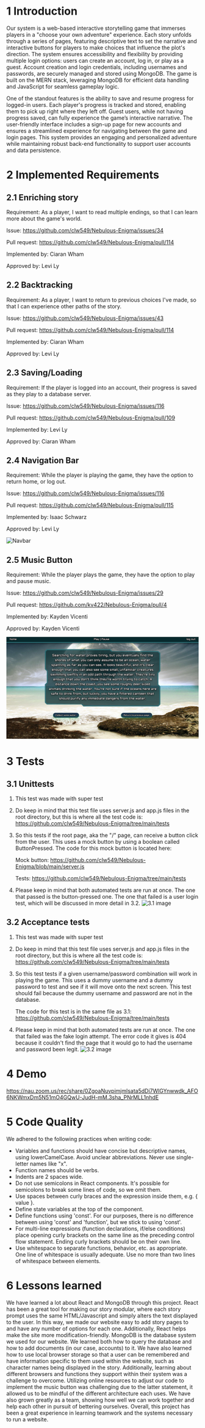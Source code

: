 # 1 Introduction
Our system is a web-based interactive storytelling game that immerses players in a "choose your own adventure" experience. Each story unfolds through a series of pages, featuring 
descriptive text to set the narrative and interactive buttons for players to make choices that influence the plot's direction. The system ensures accessibility and flexibility by 
providing multiple login options: users can create an account, log in, or play as a guest. Account creation and login credentials, including usernames and passwords, are securely managed 
and stored using MongoDB. The game is built on the MERN stack, leveraging MongoDB for efficient data handling and JavaScript for seamless gameplay logic.

One of the standout features is the ability to save and resume progress for logged-in users. Each player's progress is tracked and stored, enabling them to pick up right where they left 
off. Guest users, while not having progress saved, can fully experience the game’s interactive narrative. The user-friendly interface includes a sign-up page for new accounts and ensures 
a streamlined experience for navigating between the game and login pages. This system provides an engaging and personalized adventure while maintaining robust back-end functionality to 
support user accounts and data persistence.


# 2 Implemented Requirements

## 2.1 Enriching story
Requirement: As a player, I want to read multiple endings, so that I can learn more about the game's world.

Issue: https://github.com/clw549/Nebulous-Enigma/issues/34

Pull request: https://github.com/clw549/Nebulous-Enigma/pull/114

Implemented by: Ciaran Wham

Approved by: Levi Ly

## 2.2 Backtracking
Requirement: As a player, I want to return to previous choices I've made, so that I can experience other paths of the story.

Issue: https://github.com/clw549/Nebulous-Enigma/issues/43

Pull request: https://github.com/clw549/Nebulous-Enigma/pull/114

Implemented by: Ciaran Wham

Approved by: Levi Ly

## 2.3 Saving/Loading
Requirement: If the player is logged into an account, their progress is saved as they play to a database server.

Issue: https://github.com/clw549/Nebulous-Enigma/issues/116

Pull request: https://github.com/clw549/Nebulous-Enigma/pull/109

Implemented by: Levi Ly

Approved by: Ciaran Wham

## 2.4 Navigation Bar
Requirement: While the player is playing the game, they have the option to return home, or log out.

Issue: https://github.com/clw549/Nebulous-Enigma/issues/116

Pull request: https://github.com/clw549/Nebulous-Enigma/pull/115

Implemented by: Isaac Schwarz

Approved by: Levi Ly

![Navbar](https://i.ibb.co/zscXjNT/Screenshot-2024-11-23-at-9-31-11-PM.png)

## 2.5 Music Button
Requirement: While the player plays the game, they have the option to play and pause music. 

Issue: https://github.com/clw549/Nebulous-Enigma/issues/29

Pull request: https://github.com/kv422/Nebulous-Enigma/pull/4

Implemented by: Kayden Vicenti

Approved by: Kayden Vicenti

![Music Button](./deliverable_images/music_button.png)

# 3 Tests
## 3.1 Unittests
1. This test was made with super test
2. Do keep in mind that this test file uses server.js and app.js files in the root directory, but this is where all the test code is:
   https://github.com/clw549/Nebulous-Enigma/tree/main/tests
3. So this tests if the root page, aka the "/" page, can receive a button click from the user. This uses a mock button by using a boolean called ButtonPressed.
   The code for this mock button is located here:

   Mock button: https://github.com/clw549/Nebulous-Enigma/blob/main/server.js

   Tests: https://github.com/clw549/Nebulous-Enigma/tree/main/tests

4. Please keep in mind that both automated tests are run at once. The one that passed is the button-pressed one.
   The one that failed is a user login test, which will be discussed in more detail in 3.2.
   ![3.1 image](https://i.ibb.co/xmx5gW5/Screenshot-2024-11-23-162547.png)

## 3.2 Acceptance tests
1. This test was made with super test
2. Do keep in mind that this test file uses server.js and app.js files in the root directory, but this is where all the test code is:
   https://github.com/clw549/Nebulous-Enigma/tree/main/tests
3. So this test tests if a given username/password combination will work in playing the game.
   This uses a dummy username and a dummy password to test and see if it will move onto the next screen.
   This test should fail because the dummy username and password are not in the database.

   The code for this test is in the same file as 3.1: https://github.com/clw549/Nebulous-Enigma/tree/main/tests

4. Please keep in mind that both automated tests are run at once. The one that failed was the fake login attempt.
   The error code it gives is 404 because it couldn't find the page that it would go to had the username and password been legit.
   ![3.2 image](https://i.ibb.co/xmx5gW5/Screenshot-2024-11-23-162547.png)


# 4 Demo
https://nau.zoom.us/rec/share/0ZgoaNuvpimjmlsata5dDj7WlGYnwwdk_AFO6NKWmxDm5N51mO4GQwU-JudH-mM.3sha_PNrMLL1nhdE

# 5 Code Quality
We adhered to the following practices when writing code:
- Variables and functions should have concise but descriptive names, using lowerCamelCase. Avoid unclear abbreviations. Never use single-letter names like "x".
- Function names should be verbs.
- Indents are 2 spaces wide.
- Do not use semicolons in React components. It's possible for semicolons to break some lines of code, so we omit them.
- Use spaces between curly braces and the expression inside them, e.g. { value }.
- Define state variables at the top of the component.
- Define functions using 'const'. For our purposes, there is no difference between using 'const' and 'function', but we stick to using 'const'.
- For multi-line expressions (function declarations, if/else conditions) place opening curly brackets on the same line as the preceding control flow statement. Ending curly brackets should be on their own line.
- Use whitespace to separate functions, behavior, etc. as appropriate. One line of whitespace is usually adequate. Use no more than two lines of whitespace between elements.

# 6 Lessons learned
We have learned a lot about React and MongoDB through this project. React has been a great tool for making our story modular, where each story prompt uses the same HTML/Javascript and simply alters the text displayed to the user. In this way, we made our website easy to add story pages to and have any number of options for each one. Additionally, React helps make the site more modification-friendly. MongoDB is the database system we used for our website. We learned both how to query the database and how to add documents (in our case, accounts) to it. We have also learned how to use local browser storage so that a user can be remembered and have information specific to them used within the website, such as character names being displayed in the story. Additionally, learning about different browsers and functions they support within their system was a challenge to overcome. Utilizing online resources to adjust our code to implement the music button was challenging due to the latter statement, it allowed us to be mindful of the different architecture each uses. We have also grown greatly as a team, showing how well we can work together and help each other in pursuit of bettering ourselves. Overall, this project has been a great experience in learning teamwork and the systems necessary to run a website.
